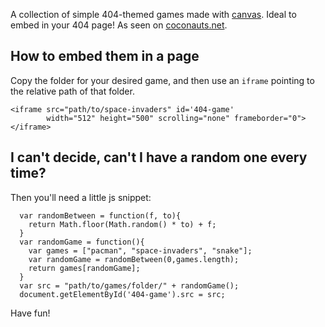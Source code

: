 A collection of simple 404-themed games made with
[canvas](https://developer.mozilla.org/en-US/docs/Web/API/Canvas_API/Tutorial).
Ideal to embed in your 404 page!
As seen on [coconauts.net](http://coconauts.net/404).

## How to embed them in a page

Copy the folder for your desired game, and then use an `iframe`
pointing to the relative path of that folder.

    <iframe src="path/to/space-invaders" id='404-game'
            width="512" height="500" scrolling="none" frameborder="0"></iframe>

## I can't decide, can't I have a random one every time?

Then you'll need a little js snippet:

```
  var randomBetween = function(f, to){
    return Math.floor(Math.random() * to) + f;
  }
  var randomGame = function(){
    var games = ["pacman", "space-invaders", "snake"];
    var randomGame = randomBetween(0,games.length);
    return games[randomGame];
  }
  var src = "path/to/games/folder/" + randomGame();
  document.getElementById('404-game').src = src;
```

Have fun!
